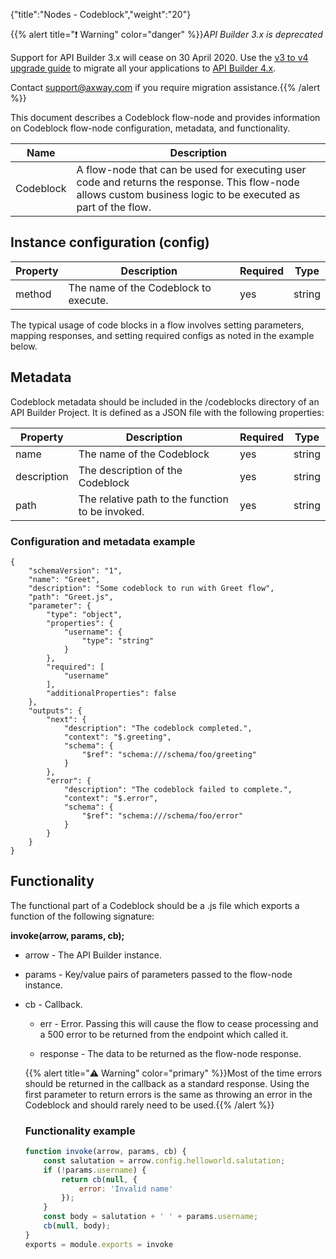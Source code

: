 {"title":"Nodes - Codeblock","weight":"20"}

{{% alert title="❗️ Warning" color="danger" %}}*API Builder 3.x is deprecated*

Support for API Builder 3.x will cease on 30 April 2020. Use the [v3 to v4 upgrade guide](https://docs.axway.com/bundle/API_Builder_4x_allOS_en/page/api_builder_v3_to_v4_upgrade_guide.html) to migrate all your applications to [API Builder 4.x](https://docs.axway.com/bundle/API_Builder_4x_allOS_en/page/api_builder_getting_started_guide.html).

Contact [support@axway.com](mailto:support@axway.com) if you require migration assistance.{{% /alert %}}

This document describes a Codeblock flow-node and provides information on Codeblock flow-node configuration, metadata, and functionality.

| Name | Description |
| --- | --- |
| Codeblock | A flow-node that can be used for executing user code and returns the response. This flow-node allows custom business logic to be executed as part of the flow. |

## Instance configuration (config)

| Property | Description | Required | Type |
| --- | --- | --- | --- |
| method | The name of the Codeblock to execute. | yes | string |

The typical usage of code blocks in a flow involves setting parameters, mapping responses, and setting required configs as noted in the example below.

## Metadata

Codeblock metadata should be included in the /codeblocks directory of an API Builder Project. It is defined as a JSON file with the following properties:

| Property | Description | Required | Type |
| --- | --- | --- | --- |
| name | The name of the Codeblock | yes | string |
| description | The description of the Codeblock | yes | string |
| path | The relative path to the function to be invoked. | yes | string |

### Configuration and metadata example

```
{
    "schemaVersion": "1",
    "name": "Greet",
    "description": "Some codeblock to run with Greet flow",
    "path": "Greet.js",
    "parameter": {
        "type": "object",
        "properties": {
            "username": {
                "type": "string"
            }
        },
        "required": [
            "username"
        ],
        "additionalProperties": false
    },
    "outputs": {
        "next": {
            "description": "The codeblock completed.",
            "context": "$.greeting",
            "schema": {
                "$ref": "schema:///schema/foo/greeting"
            }
        },
        "error": {
            "description": "The codeblock failed to complete.",
            "context": "$.error",
            "schema": {
                "$ref": "schema:///schema/foo/error"
            }
        }
    }
}
```

## Functionality

The functional part of a Codeblock should be a .js file which exports a function of the following signature:

**invoke(arrow, params, cb);**

* arrow <Arrow> - The API Builder instance.

* params <Object> - Key/value pairs of parameters passed to the flow-node instance.

* cb <Function> - Callback.

    * err - Error. Passing this will cause the flow to cease processing and a 500 error to be returned from the endpoint which called it.

    * response - The data to be returned as the flow-node response.

{{% alert title="⚠️ Warning" color="primary" %}}Most of the time errors should be returned in the callback as a standard response. Using the first parameter to return errors is the same as throwing an error in the Codeblock and should rarely need to be used.{{% /alert %}}

### Functionality example

```javascript
function invoke(arrow, params, cb) {
    const salutation = arrow.config.helloworld.salutation;
    if (!params.username) {
        return cb(null, {
            error: 'Invalid name'
        });
    }
    const body = salutation + ' ' + params.username;
    cb(null, body);
}
exports = module.exports = invoke
```
